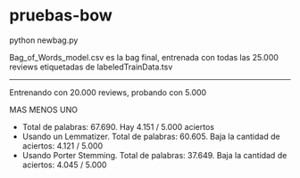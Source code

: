 # pruebas-bow

python newbag.py

Bag_of_Words_model.csv es la bag final, entrenada con todas las 25.000 reviews etiquetadas de labeledTrainData.tsv

- - - - 
Entrenando con 20.000 reviews, probando con 5.000

MAS MENOS UNO
- Total de palabras: 67.690. Hay 4.151 / 5.000 aciertos
- Usando un Lemmatizer. Total de palabras: 60.605. Baja la cantidad de aciertos: 4.121 / 5.000
- Usando Porter Stemming. Total de palabras: 37.649. Baja la cantidad de aciertos: 4.045 / 5.000
